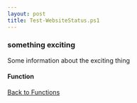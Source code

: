 ```yaml
---
layout: post
title: Test-WebsiteStatus.ps1
---
```


### something exciting

Some information about the exciting thing

#### Function

<script src="https://gist-it.appspot.com/github.com/BanterBoy/scripts-blog/blob/master/PowerShell/functions/Test-WebsiteStatus.ps1"></script>

<a href="/menu/_pages/functions.html">Back to Functions</a>

